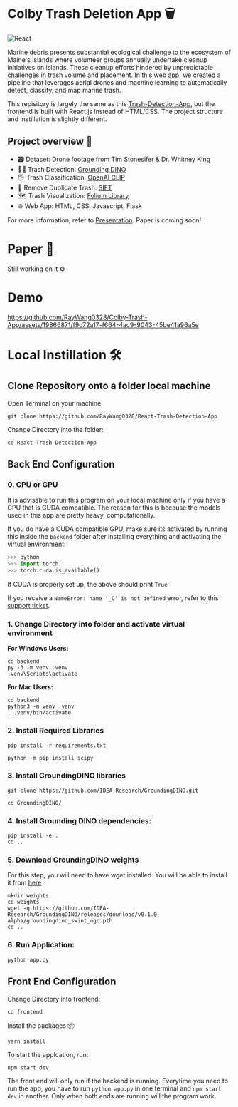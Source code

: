 
# Colby Trash Deletion App 🗑️ 
![React](https://img.shields.io/badge/react-%2320232a.svg?style=for-the-badge&logo=react&logoColor=%2361DAFB)

Marine debris presents substantial ecological challenge to the ecosystem of Maine's islands where volunteer groups annually undertake cleanup initiatives on islands. These cleanup efforts hindered by unpredictable challenges in trash volume and placement. In this web app, we created a pipeline that leverages aerial drones and machine learning to automatically detect, classify, and map marine trash.

This repisitory is largely the same as this [Trash-Detection-App](https://github.com/RayWang0328/Trash-Detection-App/), but the frontend is built with React.js instead of HTML/CSS. The project structure and instillation is slightly different. 


## Project overview 🔎
* 🗃️ Dataset: Drone footage from Tim Stonesifer & Dr. Whitney King
* 🕵🏻 Trash Detection: [Grounding DINO](https://github.com/IDEA-Research/GroundingDINO)
* 🖐 Trash Classification: [OpenAI CLIP](https://github.com/openai/CLIP)
* 🚮 Remove Duplicate Trash: [SIFT](https://docs.opencv.org/4.x/da/df5/tutorial_py_sift_intro.html)
* 🗺️ Trash Visualization: [Folium Library](https://python-visualization.github.io/folium/)
* 🌐 Web App: HTML, CSS, Javascript, Flask 

For more information, refer to [Presentation](https://docs.google.com/presentation/d/1rI7PSf180x29OTPDD2gRQmT9HyvPoCecKxQgDgZoxtc/edit?usp=sharing). Paper is coming soon! 

# Paper 📄
Still working on it ⚙️


# Demo 

https://github.com/RayWang0328/Colby-Trash-App/assets/19866871/f9c72a17-f664-4ac9-9043-45be41a96a5e

# Local Instillation 🛠️ 

## Clone Repository onto a folder local machine

Open Terminal on your machine:
```
git clone https://github.com/RayWang0328/React-Trash-Detection-App
```
Change Directory into the folder:
```
cd React-Trash-Detection-App
```


## Back End Configuration 


### 0. CPU or GPU
It is advisable to run this program on your local machine only if you have a GPU that is CUDA compatible. The reason for this is because the models used in this app are pretty heavy, computationally. 

If you do have a CUDA compatible GPU, make sure its activated by running this inside the `backend` folder after installing everything and activating the virtual environment:
```python
>>> python
>>> import torch
>>> torch.cuda.is_available()
```

If CUDA is properly set up, the above should print `True`

If you receive a `NameError: name '_C' is not defined` error, refer to this [support ticket](https://github.com/IDEA-Research/GroundingDINO/issues/8#issuecomment-1541892708). 

### 1. Change Directory into folder and activate virtual environment

**For Windows Users:**

```
cd backend
py -3 -m venv .venv
.venv\Scripts\activate
```

**For Mac Users:**

```
cd backend
python3 -m venv .venv
. .venv/bin/activate
```

### 2. Install Required Libraries 
```
pip install -r requirements.txt
```
```
python -m pip install scipy
```
### 3. Install GroundingDINO libraries
```
git clone https://github.com/IDEA-Research/GroundingDINO.git
```
```
cd GroundingDINO/
```
### 4. Install Grounding DINO dependencies:
```
pip install -e .
cd ..
```

### 5. Download GroundingDINO weights

For this step, you will need to have wget installed. You will be able to install it from [here](https://gnuwin32.sourceforge.net/packages/wget.htm)
```
mkdir weights
cd weights
wget -q https://github.com/IDEA-Research/GroundingDINO/releases/download/v0.1.0-alpha/groundingdino_swint_ogc.pth
cd ..
```
### 6. Run Application: 
```
python app.py
```

## Front End Configuration
Change Directory into frontend:
```
cd frontend
```
Install the packages 📦
```
yarn install
```
To start the applcation, run:
```
npm start dev
```

The front end will only run if the backend is running. Everytime you need to run the app, you have to run `python app.py` in one terminal and `npm start dev` in another. Only when both ends are running will the program work.  
